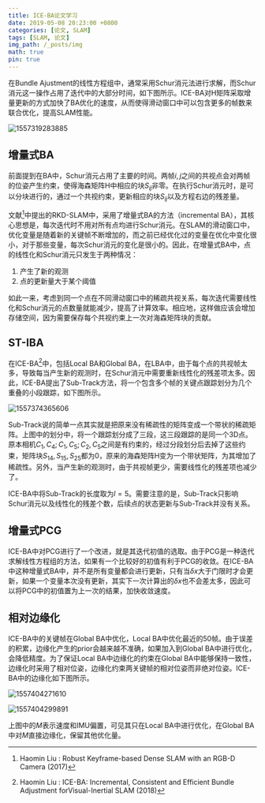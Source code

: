 ```yaml
---
title: ICE-BA论文学习
date: 2019-05-08 20:23:00 +0800
categories: [论文, SLAM]
tags: [SLAM, 论文]
img_path: /_posts/img
math: true
pin: true
---
```


在Bundle Ajustment的线性方程组中，通常采用Schur消元法进行求解，而Schur消元这一操作占用了迭代中的大部分时间，如下图所示。ICE-BA对H矩阵采取增量更新的方式加快了BA优化的速度，从而使得滑动窗口中可以包含更多的帧数来联合优化，提高SLAM性能。

![1557319283885](1557319283885.png)

<!--more-->

## 增量式BA

前面提到在BA中，Schur消元占用了主要的时间。两帧$i,j$之间的共视点会对两帧的位姿产生约束，使得海森矩阵H中相应的块$S_{ij}$非零。在执行Schur消元时，是可以分块进行的，通过一个共视约束，更新相应的块$S_{ij}$以及方程右边的残差量。

文献[^RKD]中提出的RKD-SLAM中，采用了增量式BA的方法（incremental BA），其核心思想是，每次迭代时不用对所有点均进行Schur消元。在SLAM的滑动窗口中，优化变量是随着新的关键帧不断增加的，而之前已经优化过的变量在优化中变化很小，对于那些变量，每次Schur消元的变化是很小的。因此，在增量式BA中，点的线性化和Schur消元只发生于两种情况：

1. 产生了新的观测
2. 点的更新量大于某个阈值

如此一来，考虑到同一个点在不同滑动窗口中的稀疏共视关系，每次迭代需要线性化和Schur消元的点数量就能减少，提高了计算效率。相应地，这样做应该会增加存储空间，因为需要保存每个共视约束上一次对海森矩阵块的贡献。

[^RKD]: Haomin Liu : Robust Keyframe-based Dense SLAM with an RGB-D Camera (2017)

## ST-IBA

在ICE-BA[^ICE-BA]中，包括Local BA和Global BA，在LBA中，由于每个点的共视帧太多，导致每当产生新的观测时，在Schur消元中需要重新线性化的残差项太多。因此，ICE-BA提出了Sub-Track方法，将一个包含多个帧的关键点跟踪划分为几个重叠的小段跟踪，如下图所示。

![1557374365606](1557374365606.png)

Sub-Track说的简单一点其实就是把原来没有稀疏性的矩阵变成一个带状的稀疏矩阵。上图中的划分中，将一个跟踪划分成了三段，这三段跟踪的是同一个3D点。原本相机$C_1,C_4;C_1,C_5;C_2,C_5$之间是有约束的，经过分段划分后去掉了这些约束，矩阵块$S_{14},S_{15},S_{25}$都为0，原来的海森矩阵H变为一个带状矩阵，为其增加了稀疏性。另外，当产生新的观测时，由于共视帧更少，需要线性化的残差项也减少了。

ICE-BA中将Sub-Track的长度取为$l=5$。需要注意的是，Sub-Track只影响Schur消元以及线性化的残差个数，后续点的状态更新与Sub-Track并没有关系。

[^ICE-BA]: Haomin Liu : ICE-BA: Incremental, Consistent and Efficient Bundle Adjustment forVisual-Inertial SLAM (2018)

## 增量式PCG

ICE-BA中对PCG进行了一个改进，就是其迭代初值的选取。由于PCG是一种迭代求解线性方程组的方法，如果有一个比较好的初值有利于PCG的收敛。在ICE-BA中这种增量式BA中，并不是所有变量都会进行更新，只有当$\delta x$大于门限时才会更新，如果一个变量本次没有更新，其实下一次计算出的$\delta x$也不会差太多，因此可以将PCG中的初值置为上一次的结果，加快收敛速度。

## 相对边缘化

ICE-BA中的关键帧在Global BA中优化，Local BA中优化最近的50帧。由于误差的积累，边缘化产生的prior会越来越不准确，如果加入到Global BA中进行优化，会降低精度。为了保证Local BA中边缘化的约束在Global BA中能够保持一致性，边缘化时采用了相对位姿，边缘化约束两关键帧的相对位姿而非绝对位姿。ICE-BA中的边缘化如下图所示。

![1557404271610](1557404271610.png)

![1557404299891](1557404299891.png)

上图中的$M$表示速度和IMU偏置，可见其只在Local BA中进行优化，在Global BA中对$M$直接边缘化，保留其他优化量。
